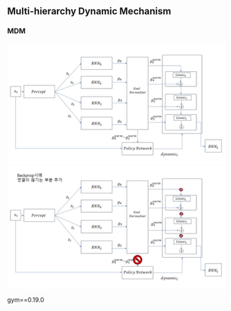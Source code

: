 
## Multi-hierarchy Dynamic Mechanism
### MDM


![figure](img/슬라이드1.JPG)
![figure](img/슬라이드2.JPG)


gym==0.19.0